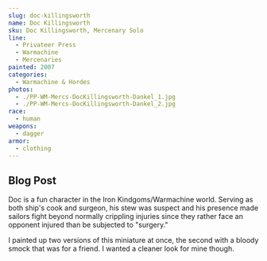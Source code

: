 ```yaml
---
slug: doc-killingsworth
name: Doc Killingsworth
sku: Doc Killingsworth, Mercenary Solo
line:
  - Privateer Press
  - Warmachine
  - Mercenaries
painted: 2007
categories:
  - Warmachine & Hordes
photos:
  - ./PP-WM-Mercs-DocKillingsworth-Dankel_1.jpg
  - ./PP-WM-Mercs-DocKillingsworth-Dankel_2.jpg
race:
  - human
weapons:
  - dagger
armor:
  - clothing
---
```


## Blog Post

Doc is a fun character in the Iron Kindgoms/Warmachine world. Serving as both ship's cook and surgeon, his stew was suspect and his presence made sailors fight beyond normally crippling injuries since they rather face an opponent injured than be subjected to "surgery."

I painted up two versions of this miniature at once, the second with a bloody smock that was for a friend. I wanted a cleaner look for mine though.
